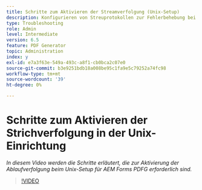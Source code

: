 ```yaml
---
title: Schritte zum Aktivieren der Streamverfolgung (Unix-Setup)
description: Konfigurieren von Streuprotokollen zur Fehlerbehebung bei PDF Generator-Problemen
type: Troubleshooting
role: Admin
level: Intermediate
version: 6.5
feature: PDF Generator
topic: Administration
index: y
exl-id: e7a3f63e-549a-493c-a8f1-cb0bca2c07e0
source-git-commit: b3e9251bdb18a008be95c1fa9e5c79252a74fc98
workflow-type: tm+mt
source-wordcount: '39'
ht-degree: 0%

---
```


# Schritte zum Aktivieren der Strichverfolgung in der Unix-Einrichtung

*In diesem Video werden die Schritte erläutert, die zur Aktivierung der Ablaufverfolgung beim Unix-Setup für AEM Forms PDFG erforderlich sind.*

>[!VIDEO](https://video.tv.adobe.com/v/335525?quality=12&learn=on)
